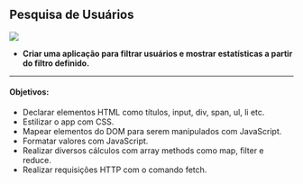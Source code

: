 ## Pesquisa de Usuários

![](https://github.com/gabipires/Bootcamp_Fullstack_IGTI/blob/master/Pesquisa%20Usu%C3%A1rios/20200716_215432.gif)

-  **Criar uma aplicação para filtrar usuários e mostrar estatísticas a partir do filtro definido.**
------------

#### Objetivos:

- Declarar elementos HTML como títulos, input, div, span, ul, li etc.
- Estilizar o app com CSS.
- Mapear elementos do DOM para serem manipulados com JavaScript.
- Formatar valores com JavaScript.
- Realizar diversos cálculos com array methods como map, filter e reduce.
- Realizar requisições HTTP com o comando fetch.
